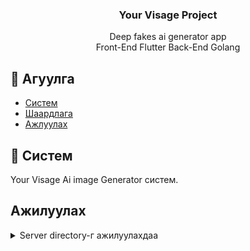<h3 align="center"> Your Visage Project </h3>

<p align="center"> Deep fakes ai generator app <br> Front-End Flutter Back-End Golang </p>


## 📝 Агуулга

- [Систем](#about)
- [Шаардлага](#getting_started)
- [Ажлуулах](#run)


## 🧐 Систем <a name = "about"></a>

Your Visage Ai image Generator систем.


## Ажилуулах <a name = "run"></a>
<details>

## YourVisage ажилуулах заавар

<sumamary>Client directory-г ажилуулахдаа</summary>

```sh 
flutter pub get
flutter run
```

<summary> Server directory-г ажилуулахдаа </summary>
 
```sh
go mod tidy хийж package татаж авна.
make test хийж Тест file uudig ажилуулж тестлэнэ.
make run хийж ажилуулна.
```
</details>
